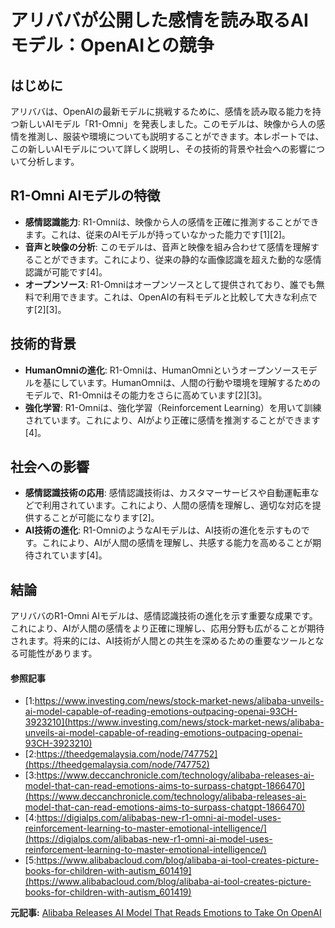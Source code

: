 # アリババが公開した感情を読み取るAIモデル：OpenAIとの競争

## はじめに

アリババは、OpenAIの最新モデルに挑戦するために、感情を読み取る能力を持つ新しいAIモデル「R1-Omni」を発表しました。このモデルは、映像から人の感情を推測し、服装や環境についても説明することができます。本レポートでは、この新しいAIモデルについて詳しく説明し、その技術的背景や社会への影響について分析します。

## R1-Omni AIモデルの特徴

- **感情認識能力**: R1-Omniは、映像から人の感情を正確に推測することができます。これは、従来のAIモデルが持っていなかった能力です[1][2]。
- **音声と映像の分析**: このモデルは、音声と映像を組み合わせて感情を理解することができます。これにより、従来の静的な画像認識を超えた動的な感情認識が可能です[4]。
- **オープンソース**: R1-Omniはオープンソースとして提供されており、誰でも無料で利用できます。これは、OpenAIの有料モデルと比較して大きな利点です[2][3]。

## 技術的背景

- **HumanOmniの進化**: R1-Omniは、HumanOmniというオープンソースモデルを基にしています。HumanOmniは、人間の行動や環境を理解するためのモデルで、R1-Omniはその能力をさらに高めています[2][3]。
- **強化学習**: R1-Omniは、強化学習（Reinforcement Learning）を用いて訓練されています。これにより、AIがより正確に感情を推測することができます[4]。

## 社会への影響

- **感情認識技術の応用**: 感情認識技術は、カスタマーサービスや自動運転車などで利用されています。これにより、人間の感情を理解し、適切な対応を提供することが可能になります[2]。
- **AI技術の進化**: R1-OmniのようなAIモデルは、AI技術の進化を示すものです。これにより、AIが人間の感情を理解し、共感する能力を高めることが期待されています[4]。

## 結論

アリババのR1-Omni AIモデルは、感情認識技術の進化を示す重要な成果です。これにより、AIが人間の感情をより正確に理解し、応用分野も広がることが期待されます。将来的には、AI技術が人間との共生を深めるための重要なツールとなる可能性があります。

#### 参照記事
- [1:https://www.investing.com/news/stock-market-news/alibaba-unveils-ai-model-capable-of-reading-emotions-outpacing-openai-93CH-3923210](https://www.investing.com/news/stock-market-news/alibaba-unveils-ai-model-capable-of-reading-emotions-outpacing-openai-93CH-3923210)
- [2:https://theedgemalaysia.com/node/747752](https://theedgemalaysia.com/node/747752)
- [3:https://www.deccanchronicle.com/technology/alibaba-releases-ai-model-that-can-read-emotions-aims-to-surpass-chatgpt-1866470](https://www.deccanchronicle.com/technology/alibaba-releases-ai-model-that-can-read-emotions-aims-to-surpass-chatgpt-1866470)
- [4:https://digialps.com/alibabas-new-r1-omni-ai-model-uses-reinforcement-learning-to-master-emotional-intelligence/](https://digialps.com/alibabas-new-r1-omni-ai-model-uses-reinforcement-learning-to-master-emotional-intelligence/)
- [5:https://www.alibabacloud.com/blog/alibaba-ai-tool-creates-picture-books-for-children-with-autism_601419](https://www.alibabacloud.com/blog/alibaba-ai-tool-creates-picture-books-for-children-with-autism_601419)


**元記事:** [Alibaba Releases AI Model That Reads Emotions to Take On OpenAI](https://finance.yahoo.com/news/alibaba-releases-emotional-intelligence-model-102013293.html)